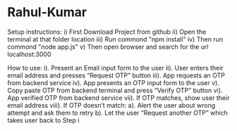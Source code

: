 # Rahul-Kumar
Setup instructions:
  i) First Download Project from github
  ii) Open the terminal at that folder location
  iii) Run commond "npm install"
  iv) Then run commond "node app.js"
  v) Then open browser and search for the url localhost:3000
  
How to use:
    i). Present an Email input form to the user
    ii). User enters their email address and presses “Request OTP” button
    iii). App requests an OTP from backend service
    iv). App presents an OTP input form to the user
    v). Copy paste OTP from backend terminal and press “Verify OTP” button
    vi). App verified OTP from backend service
    vii). If OTP matches, show user their email address
    viii). If OTP doesn’t match:
      a). Alert the user about wrong attempt and ask them to retry
      b). Let the user “Request another OTP” which takes user back to Step i
